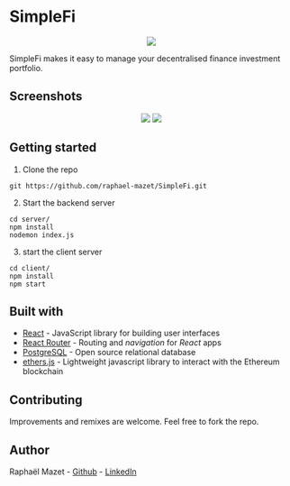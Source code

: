# SimpleFi

<p align="center">
  <img src="./images/logo/simplefi-logo-transp" />
</p>

SimpleFi makes it easy to manage your decentralised finance investment portfolio.


## Screenshots

<p align="center">
  <img src="./images/screenshots/simplefi-splash" />
  <img src="./images/screenshots/simplefi-dash" />
</p>



## Getting started

1. Clone the repo

```
git https://github.com/raphael-mazet/SimpleFi.git
```

2. Start the backend server
```
cd server/
npm install
nodemon index.js
```

3. start the client server
```
cd client/
npm install
npm start
```


## Built with

* [React](https://reactjs.org/) - JavaScript library for building user interfaces
* [React Router](https://reactrouter.com/) - Routing and *navigation* for *React* apps
* [PostgreSQL](https://www.postgresql.org/) - Open source relational database
* [ethers.js](https://docs.ethers.io/v5/) - Lightweight javascript library to interact with the Ethereum blockchain


## Contributing

Improvements and remixes are welcome. Feel free to fork the repo.


## Author

Raphaël Mazet - [Github](https://github.com/raphael-mazet) - [LinkedIn](https://www.linkedin.com/in/raphael-mazet/)
